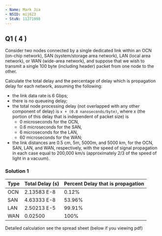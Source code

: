 ```yaml
---
- Name: Mark Jia
- NSID: mij623
- StuN: 11271998
---
```


## Q1 ( 4 )

Consider two nodes connected by a single dedicated link within an 
    OCN (on-chip network), 
    SAN (system/storage area network), 
    LAN (local area network), 
    or WAN (wide-area network), 
and suppose that we wish to transmit a single 100 byte 
(including header) packet from one node to the other. 

Calculate the total delay and the percentage of delay which is 
propagation delay for each network, assuming the following:
- the link data rate is 6 Gbps;
- there is no queueing delay;
- the total node processing delay 
  (not overlapped with any other component of delay) is 
  `x + (0.8 nanoseconds/byte)`, 
  where x (the portion of this delay that is independent of packet size) is 
  - 0 microseconds for the OCN, 
  - 0.6 microseconds for the SAN, 
  - 6 microseconds for the LAN, 
  - 60 microseconds for the WAN; 
- the link distances are 
    0.5 cm, 5m, 5000m, and 5000 km, 
    for the OCN, SAN, LAN, and WAN, respectively, 
    with the speed of signal propagation in each case equal to 
    200,000 km/s (approximately 2/3 of the speed of light in a vacuum).

### Solution 1

| Type | Total Delay (s) | Percent Delay that is propagation |
|-|-|-|
| OCN | 2.13583 E-8 | 0.12% |
| SAN | 4.63333 E-8 | 53.96%|
| LAN | 2.50213 E-5 | 99.91%|
| WAN | 0.02500     | 100%  |

Detailed calculation see the spread sheet (below if you viewing pdf)
